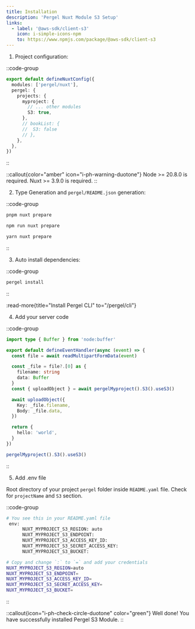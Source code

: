 ```yaml
---
title: Installation
description: 'Pergel Nuxt Module S3 Setup'
links:
  - label: '@aws-sdk/client-s3'
    icon: i-simple-icons-npm
    to: https://www.npmjs.com/package/@aws-sdk/client-s3
---
```


1. Project configuration:

::code-group
```ts [nuxt.config.ts]
export default defineNuxtConfig({
  modules: ['pergel/nuxt'],
  pergel: {
    projects: {
      myproject: {
        // ... other modules
        S3: true,
      },
      // bookList: {
      //  S3: false
      // },
    },
  },
})
```
::

::callout{color="amber" icon="i-ph-warning-duotone"}
Node >= 20.8.0 is required.
Nuxt >= 3.9.0 is required.
::

2. Type Generation and `pergel/README.json` generation:

::code-group
```sh [pnpm]
pnpm nuxt prepare
```
```sh [npm]
npm run nuxt prepare
```
```sh [yarn]
yarn nuxt prepare
```
::


3. Auto install dependencies:

::code-group
```sh [terminal]
pergel install
```
::

:read-more{title="Install Pergel CLI" to="/pergel/cli"}

4. Add your server code

::code-group
```ts [api/s3.post.ts]
import type { Buffer } from 'node:buffer'

export default defineEventHandler(async (event) => {
  const file = await readMultipartFormData(event)

  const _file = file?.[0] as {
    filename: string
    data: Buffer
  }
  const { uploadObject } = await pergelMyproject().S3().useS3()

  await uploadObject({
    Key: _file.filename,
    Body: _file.data,
  })

  return {
    hello: 'world',
  }
})
```

```ts [composables]
pergelMyproject().S3().useS3()
```

::

5. Add .env file

Root directory of your project `pergel` folder inside `README.yaml` file. Check for `projectName` and `S3` section.

::code-group
```sh [.env]
# You see this in your README.yaml file
 env:
      NUXT_MYPROJECT_S3_REGION: auto
      NUXT_MYPROJECT_S3_ENDPOINT:
      NUXT_MYPROJECT_S3_ACCESS_KEY_ID:
      NUXT_MYPROJECT_S3_SECRET_ACCESS_KEY:
      NUXT_MYPROJECT_S3_BUCKET:

# Copy and change `:` to `=` and add your credentials
NUXT_MYPROJECT_S3_REGION=auto
NUXT_MYPROJECT_S3_ENDPOINT=
NUXT_MYPROJECT_S3_ACCESS_KEY_ID=
NUXT_MYPROJECT_S3_SECRET_ACCESS_KEY=
NUXT_MYPROJECT_S3_BUCKET=
```
::

::callout{icon="i-ph-check-circle-duotone" color="green"}
Well done! You have successfully installed Pergel S3 Module.
::
